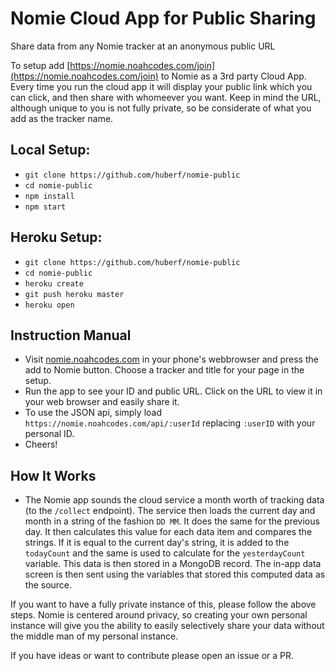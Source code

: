 # Nomie Cloud App for Public Sharing
Share data from any Nomie tracker at an anonymous public URL

To setup add
[https://nomie.noahcodes.com/join](https://nomie.noahcodes.com/join) to Nomie as
a 3rd party Cloud App. Every time you run the cloud app it will display your
public link which you can click, and then share with whomeever you want. Keep in
mind the URL, although unique to you is not fully private, so be considerate of
what you add as the tracker name.

## Local Setup:
* `git clone https://github.com/huberf/nomie-public`
* `cd nomie-public`
* `npm install`
* `npm start`

## Heroku Setup:
* `git clone https://github.com/huberf/nomie-public`
* `cd nomie-public`
* `heroku create`
* `git push heroku master`
* `heroku open`

## Instruction Manual
* Visit [nomie.noahcodes.com](https://nomie.noahcodes.com) in your phone's
  webbrowser and press the add to Nomie button. Choose a tracker and title for
  your page in the setup.
* Run the app to see your ID and public URL. Click on the URL to view it in your
  web browser and easily share it.
* To use the JSON api, simply load `https://nomie.noahcodes.com/api/:userId`
  replacing `:userID` with your personal ID.
* Cheers!

## How It Works
* The Nomie app sounds the cloud service a month worth of tracking data (to the
  `/collect` endpoint). The service then loads the current day and month in a
  string of the fashion `DD MM`. It does the same for the previous day. It then
  calculates this value for each data item and compares the strings. If it is
  equal to the current day's string, it is added to the `todayCount` and the
  same is used to calculate for the `yesterdayCount` variable. This data is then
  stored in a MongoDB record. The in-app data screen is then sent using the
  variables that stored this computed data as the source.

If you want to have a fully private instance of this, please follow the above
steps. Nomie is centered around privacy, so creating your own personal instance
will give you the ability to easily selectively share your data without the
middle man of my personal instance.

If you have ideas or want to contribute please open an issue or a PR.
